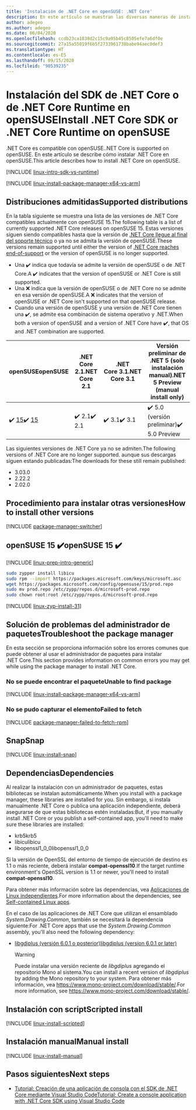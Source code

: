 ```yaml
---
title: 'Instalación de .NET Core en openSUSE: .NET Core'
description: En este artículo se muestran las diversas maneras de instalar el SDK de .NET Core y .NET Core Runtime en openSUSE.
author: adegeo
ms.author: adegeo
ms.date: 06/04/2020
ms.openlocfilehash: ccdb23ca1838d2c15c9a95b45c8505efe7a6df0e
ms.sourcegitcommit: 27a15a55019f6b5f2733961738babe94aec0def3
ms.translationtype: HT
ms.contentlocale: es-ES
ms.lasthandoff: 09/15/2020
ms.locfileid: "90539235"
---
```

# <a name="install-net-core-sdk-or-net-core-runtime-on-opensuse"></a><span data-ttu-id="90302-103">Instalación del SDK de .NET Core o de .NET Core Runtime en openSUSE</span><span class="sxs-lookup"><span data-stu-id="90302-103">Install .NET Core SDK or .NET Core Runtime on openSUSE</span></span>

<span data-ttu-id="90302-104">.NET Core es compatible con openSUSE.</span><span class="sxs-lookup"><span data-stu-id="90302-104">.NET Core is supported on openSUSE.</span></span> <span data-ttu-id="90302-105">En este artículo se describe cómo instalar .NET Core en openSUSE.</span><span class="sxs-lookup"><span data-stu-id="90302-105">This article describes how to install .NET Core on openSUSE.</span></span>

[!INCLUDE [linux-intro-sdk-vs-runtime](includes/linux-intro-sdk-vs-runtime.md)]

[!INCLUDE [linux-install-package-manager-x64-vs-arm](includes/linux-install-package-manager-x64-vs-arm.md)]

## <a name="supported-distributions"></a><span data-ttu-id="90302-106">Distribuciones admitidas</span><span class="sxs-lookup"><span data-stu-id="90302-106">Supported distributions</span></span>

<span data-ttu-id="90302-107">En la tabla siguiente se muestra una lista de las versiones de .NET Core compatibles actualmente con openSUSE 15.</span><span class="sxs-lookup"><span data-stu-id="90302-107">The following table is a list of currently supported .NET Core releases on openSUSE 15.</span></span> <span data-ttu-id="90302-108">Estas versiones siguen siendo compatibles hasta que la versión de [.NET Core llegue al final del soporte técnico](https://dotnet.microsoft.com/platform/support/policy/dotnet-core) o ya no se admita la versión de openSUSE.</span><span class="sxs-lookup"><span data-stu-id="90302-108">These versions remain supported until either the version of [.NET Core reaches end-of-support](https://dotnet.microsoft.com/platform/support/policy/dotnet-core) or the version of openSUSE is no longer supported.</span></span>

- <span data-ttu-id="90302-109">Una ✔️ indica que todavía se admite la versión de openSUSE o de .NET Core.</span><span class="sxs-lookup"><span data-stu-id="90302-109">A ✔️ indicates that the version of openSUSE or .NET Core is still supported.</span></span>
- <span data-ttu-id="90302-110">Una ❌ indica que la versión de openSUSE o de .NET Core no se admite en esa versión de openSUSE.</span><span class="sxs-lookup"><span data-stu-id="90302-110">A ❌ indicates that the version of openSUSE or .NET Core isn't supported on that openSUSE release.</span></span>
- <span data-ttu-id="90302-111">Cuando una versión de openSUSE y una versión de .NET Core tienen una ✔️, se admite esa combinación de sistema operativo y .NET.</span><span class="sxs-lookup"><span data-stu-id="90302-111">When both a version of openSUSE and a version of .NET Core have ✔️, that OS and .NET combination are supported.</span></span>

| <span data-ttu-id="90302-112">openSUSE</span><span class="sxs-lookup"><span data-stu-id="90302-112">openSUSE</span></span>                   | <span data-ttu-id="90302-113">.NET Core 2.1</span><span class="sxs-lookup"><span data-stu-id="90302-113">.NET Core 2.1</span></span> | <span data-ttu-id="90302-114">.NET Core 3.1</span><span class="sxs-lookup"><span data-stu-id="90302-114">.NET Core 3.1</span></span> | <span data-ttu-id="90302-115">Versión preliminar de .NET 5 (solo instalación manual)</span><span class="sxs-lookup"><span data-stu-id="90302-115">.NET 5 Preview (manual install only)</span></span> |
|----------------------------|---------------|---------------|----------------|
| <span data-ttu-id="90302-116">✔️ [15](#opensuse-15-)</span><span class="sxs-lookup"><span data-stu-id="90302-116">✔️ [15](#opensuse-15-)</span></span>     | <span data-ttu-id="90302-117">✔️ 2.1</span><span class="sxs-lookup"><span data-stu-id="90302-117">✔️ 2.1</span></span>        | <span data-ttu-id="90302-118">✔️ 3.1</span><span class="sxs-lookup"><span data-stu-id="90302-118">✔️ 3.1</span></span>        | <span data-ttu-id="90302-119">✔️ 5.0 (versión preliminar)</span><span class="sxs-lookup"><span data-stu-id="90302-119">✔️ 5.0 Preview</span></span> |

<span data-ttu-id="90302-120">Las siguientes versiones de .NET Core ya no se admiten.</span><span class="sxs-lookup"><span data-stu-id="90302-120">The following versions of .NET Core are no longer supported.</span></span> <span data-ttu-id="90302-121">aunque sus descargas siguen estando publicadas:</span><span class="sxs-lookup"><span data-stu-id="90302-121">The downloads for these still remain published:</span></span>

- <span data-ttu-id="90302-122">3.0</span><span class="sxs-lookup"><span data-stu-id="90302-122">3.0</span></span>
- <span data-ttu-id="90302-123">2.2</span><span class="sxs-lookup"><span data-stu-id="90302-123">2.2</span></span>
- <span data-ttu-id="90302-124">2.0</span><span class="sxs-lookup"><span data-stu-id="90302-124">2.0</span></span>

## <a name="how-to-install-other-versions"></a><span data-ttu-id="90302-125">Procedimiento para instalar otras versiones</span><span class="sxs-lookup"><span data-stu-id="90302-125">How to install other versions</span></span>

[!INCLUDE [package-manager-switcher](./includes/package-manager-heading-hack-pkgname.md)]

## <a name="opensuse-15-"></a><span data-ttu-id="90302-126">openSUSE 15 ✔️</span><span class="sxs-lookup"><span data-stu-id="90302-126">openSUSE 15 ✔️</span></span>

[!INCLUDE [linux-prep-intro-generic](includes/linux-prep-intro-generic.md)]

```bash
sudo zypper install libicu
sudo rpm --import https://packages.microsoft.com/keys/microsoft.asc
wget https://packages.microsoft.com/config/opensuse/15/prod.repo
sudo mv prod.repo /etc/zypp/repos.d/microsoft-prod.repo
sudo chown root:root /etc/zypp/repos.d/microsoft-prod.repo
```

[!INCLUDE [linux-zyp-install-31](includes/linux-install-31-zyp.md)]

## <a name="troubleshoot-the-package-manager"></a><span data-ttu-id="90302-127">Solución de problemas del administrador de paquetes</span><span class="sxs-lookup"><span data-stu-id="90302-127">Troubleshoot the package manager</span></span>

<span data-ttu-id="90302-128">En esta sección se proporciona información sobre los errores comunes que puede obtener al usar el administrador de paquetes para instalar .NET Core.</span><span class="sxs-lookup"><span data-stu-id="90302-128">This section provides information on common errors you may get while using the package manager to install .NET Core.</span></span>

### <a name="unable-to-find-package"></a><span data-ttu-id="90302-129">No se puede encontrar el paquete</span><span class="sxs-lookup"><span data-stu-id="90302-129">Unable to find package</span></span>

[!INCLUDE [linux-install-package-manager-x64-vs-arm](includes/linux-install-package-manager-x64-vs-arm.md)]

### <a name="failed-to-fetch"></a><span data-ttu-id="90302-130">No se pudo capturar el elemento</span><span class="sxs-lookup"><span data-stu-id="90302-130">Failed to fetch</span></span>

[!INCLUDE [package-manager-failed-to-fetch-rpm](includes/package-manager-failed-to-fetch-rpm.md)]

## <a name="snap"></a><span data-ttu-id="90302-131">Snap</span><span class="sxs-lookup"><span data-stu-id="90302-131">Snap</span></span>

[!INCLUDE [linux-install-snap](includes/linux-install-snap.md)]

## <a name="dependencies"></a><span data-ttu-id="90302-132">Dependencias</span><span class="sxs-lookup"><span data-stu-id="90302-132">Dependencies</span></span>

<span data-ttu-id="90302-133">Al realizar la instalación con un administrador de paquetes, estas bibliotecas se instalan automáticamente.</span><span class="sxs-lookup"><span data-stu-id="90302-133">When you install with a package manager, these libraries are installed for you.</span></span> <span data-ttu-id="90302-134">Sin embargo, si instala manualmente .NET Core o publica una aplicación independiente, deberá asegurarse de que estas bibliotecas estén instaladas:</span><span class="sxs-lookup"><span data-stu-id="90302-134">But, if you manually install .NET Core or you publish a self-contained app, you'll need to make sure these libraries are installed:</span></span>

- <span data-ttu-id="90302-135">krb5</span><span class="sxs-lookup"><span data-stu-id="90302-135">krb5</span></span>
- <span data-ttu-id="90302-136">libicu</span><span class="sxs-lookup"><span data-stu-id="90302-136">libicu</span></span>
- <span data-ttu-id="90302-137">libopenssl1_0_0</span><span class="sxs-lookup"><span data-stu-id="90302-137">libopenssl1_0_0</span></span>

<span data-ttu-id="90302-138">Si la versión de OpenSSL del entorno de tiempo de ejecución de destino es 1.1 o más reciente, deberá instalar **compat-openssl10**.</span><span class="sxs-lookup"><span data-stu-id="90302-138">If the target runtime environment's OpenSSL version is 1.1 or newer, you'll need to install **compat-openssl10**.</span></span>

<span data-ttu-id="90302-139">Para obtener más información sobre las dependencias, vea [Aplicaciones de Linux independientes](https://github.com/dotnet/core/blob/master/Documentation/self-contained-linux-apps.md).</span><span class="sxs-lookup"><span data-stu-id="90302-139">For more information about the dependencies, see [Self-contained Linux apps](https://github.com/dotnet/core/blob/master/Documentation/self-contained-linux-apps.md).</span></span>

<span data-ttu-id="90302-140">En el caso de las aplicaciones de .NET Core que utilizan el ensamblado *System.Drawing.Common*, también se necesitará la dependencia siguiente:</span><span class="sxs-lookup"><span data-stu-id="90302-140">For .NET Core apps that use the *System.Drawing.Common* assembly, you'll also need the following dependency:</span></span>

- [<span data-ttu-id="90302-141">libgdiplus (versión 6.0.1 o posterior)</span><span class="sxs-lookup"><span data-stu-id="90302-141">libgdiplus (version 6.0.1 or later)</span></span>](https://www.mono-project.com/docs/gui/libgdiplus/)

  > [!WARNING]
  > <span data-ttu-id="90302-142">Puede instalar una versión reciente de *libgdiplus* agregando el repositorio Mono al sistema.</span><span class="sxs-lookup"><span data-stu-id="90302-142">You can install a recent version of *libgdiplus* by adding the Mono repository to your system.</span></span> <span data-ttu-id="90302-143">Para obtener más información, vea <https://www.mono-project.com/download/stable/>.</span><span class="sxs-lookup"><span data-stu-id="90302-143">For more information, see <https://www.mono-project.com/download/stable/>.</span></span>

## <a name="scripted-install"></a><span data-ttu-id="90302-144">Instalación con script</span><span class="sxs-lookup"><span data-stu-id="90302-144">Scripted install</span></span>

[!INCLUDE [linux-install-scripted](includes/linux-install-scripted.md)]

## <a name="manual-install"></a><span data-ttu-id="90302-145">Instalación manual</span><span class="sxs-lookup"><span data-stu-id="90302-145">Manual install</span></span>

[!INCLUDE [linux-install-manual](includes/linux-install-manual.md)]

## <a name="next-steps"></a><span data-ttu-id="90302-146">Pasos siguientes</span><span class="sxs-lookup"><span data-stu-id="90302-146">Next steps</span></span>

- [<span data-ttu-id="90302-147">Tutorial: Creación de una aplicación de consola con el SDK de .NET Core mediante Visual Studio Code</span><span class="sxs-lookup"><span data-stu-id="90302-147">Tutorial: Create a console application with .NET Core SDK using Visual Studio Code</span></span>](../tutorials/with-visual-studio-code.md)
